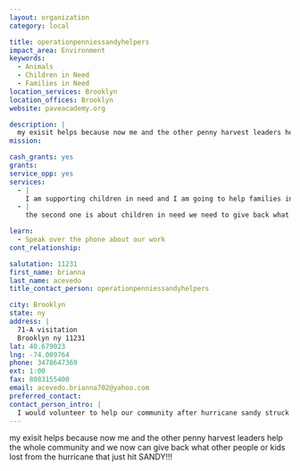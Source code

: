 ```yaml
---
layout: organization
category: local

title: operationpenniessandyhelpers
impact_area: Environment
keywords: 
  - Animals
  - Children in Need
  - Families in Need
location_services: Brooklyn
location_offices: Brooklyn
website: paveacademy.org

description: |
  my exisit helps because now me and the other penny harvest leaders help the whole community and we now can give back what other people or kids lost from the hurricane that just hit SANDY!!!
mission: 

cash_grants: yes
grants: 
service_opp: yes
services: 
  - |
    I am supporting children in need and I am going to help families in need. I am also supporting animals who are now being abusted by other people it so sad so I am also going to donate money to them.
  - |
    the second one is about children in need we need to give back what they had lost and it will be so kind if we would help out these poor children.

learn: 
  - Speak over the phone about our work
cont_relationship: 

salutation: 11231
first_name: brianna
last_name: acevedo
title_contact_person: operationpenniessandyhelpers

city: Brooklyn
state: ny
address: |
  71-A visitation  
  Brooklyn ny 11231
lat: 40.679023
lng: -74.009764
phone: 3478647369
ext: 1:00
fax: 8083155400
email: acevedo.brianna702@yahoo.com
preferred_contact: 
contact_person_intro: |
  I would volunteer to help our community after hurricane sandy struck it was so sad seeing a lot of people`s property. so pave academy is helping with needs for our community. I also have a lot of friends since I been in the penny harvest I am the advertising officer so I will do my best to help a lot of people in need.
---
```

my exisit helps because now me and the other penny harvest leaders help the whole community and we now can give back what other people or kids lost from the hurricane that just hit SANDY!!!